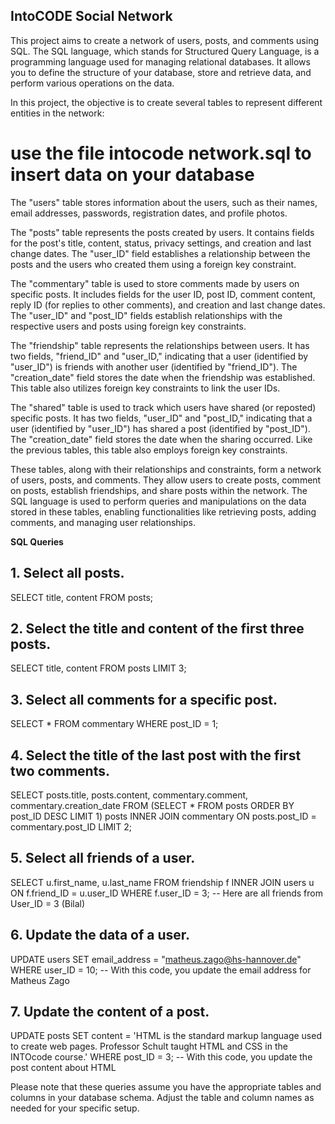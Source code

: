 ## IntoCODE Social Network
This project aims to create a network of users, posts, and comments using SQL. The SQL language, which stands for Structured Query Language, is a programming language used for managing relational databases. It allows you to define the structure of your database, store and retrieve data, and perform various operations on the data.

In this project, the objective is to create several tables to represent different entities in the network:

# use the file intocode network.sql to insert data on your database

The "users" table stores information about the users, such as their names, email addresses, passwords, registration dates, and profile photos.

The "posts" table represents the posts created by users. It contains fields for the post's title, content, status, privacy settings, and creation and last change dates. The "user_ID" field establishes a relationship between the posts and the users who created them using a foreign key constraint.

The "commentary" table is used to store comments made by users on specific posts. It includes fields for the user ID, post ID, comment content, reply ID (for replies to other comments), and creation and last change dates. The "user_ID" and "post_ID" fields establish relationships with the respective users and posts using foreign key constraints.

The "friendship" table represents the relationships between users. It has two fields, "friend_ID" and "user_ID," indicating that a user (identified by "user_ID") is friends with another user (identified by "friend_ID"). The "creation_date" field stores the date when the friendship was established. This table also utilizes foreign key constraints to link the user IDs.

The "shared" table is used to track which users have shared (or reposted) specific posts. It has two fields, "user_ID" and "post_ID," indicating that a user (identified by "user_ID") has shared a post (identified by "post_ID"). The "creation_date" field stores the date when the sharing occurred. Like the previous tables, this table also employs foreign key constraints.

These tables, along with their relationships and constraints, form a network of users, posts, and comments. They allow users to create posts, comment on posts, establish friendships, and share posts within the network. The SQL language is used to perform queries and manipulations on the data stored in these tables, enabling functionalities like retrieving posts, adding comments, and managing user relationships.

**SQL Queries**


## 1. Select all posts.
SELECT title, content FROM posts;

## 2. Select the title and content of the first three posts.
SELECT title, content 
FROM posts
LIMIT 3;

## 3. Select all comments for a specific post.
SELECT * FROM commentary WHERE post_ID = 1;

## 4. Select the title of the last post with the first two comments.
SELECT posts.title, posts.content, commentary.comment, commentary.creation_date
FROM (SELECT * FROM posts ORDER BY post_ID DESC LIMIT 1) posts
INNER JOIN commentary ON posts.post_ID = commentary.post_ID
LIMIT 2;

## 5. Select all friends of a user.
SELECT u.first_name, u.last_name
FROM friendship f
INNER JOIN users u ON f.friend_ID = u.user_ID
WHERE f.user_ID = 3; 
-- Here are all friends from User_ID = 3 (Bilal)


## 6. Update the data of a user.
UPDATE users
SET email_address = "matheus.zago@hs-hannover.de"
WHERE user_ID = 10;
-- With this code, you update the email address for Matheus Zago


## 7. Update the content of a post.
UPDATE posts
SET content = 'HTML is the standard markup language used to create web pages. Professor Schult taught HTML and CSS in the INTOcode course.' 
WHERE post_ID = 3;
-- With this code, you update the post content about HTML


Please note that these queries assume you have the appropriate tables and columns in your database schema. Adjust the table and column names as needed for your specific setup.
